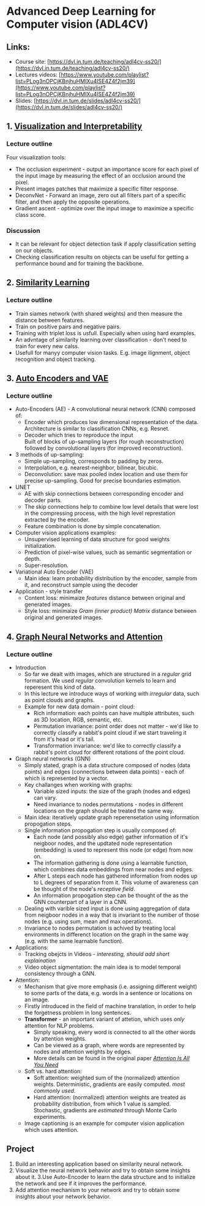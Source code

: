 # Advanced Deep Learning for Computer vision (ADL4CV)

## Links:
* Course site: [https://dvl.in.tum.de/teaching/adl4cv-ss20/](https://dvl.in.tum.de/teaching/adl4cv-ss20/)
* Lectures videos: [https://www.youtube.com/playlist?list=PLog3nOPCjKBnjhuHMIXu4ISE4Z4f2jm39](https://www.youtube.com/playlist?list=PLog3nOPCjKBnjhuHMIXu4ISE4Z4f2jm39)
* Slides: [https://dvl.in.tum.de/slides/adl4cv-ss20/](https://dvl.in.tum.de/slides/adl4cv-ss20/)

## 1. [Visualization and Interpretability](https://www.youtube.com/watch?v=4M-kuW2huqU&list=PLog3nOPCjKBnjhuHMIXu4ISE4Z4f2jm39&index=2)
### Lecture outline
Four visualization tools:
* The occlusion experiment - output an importance score for each pixel of the input image by measuring the effect of an occlusion around the pixel.
* Present images patches that maximize a specific filter response.
* DeconvNet - Forward an image, zero out all filters part of a specific filter, and then apply the opposite operations.
* Gradient ascent - optimize over the input image to maximize a specific class score.

### Discussion
* It can be relevant for object detection task if apply classification setting on our objects.
* Checking classification results on objects can be useful for getting a performance bound and for training the backbone.

## 2. [Similarity Learning](https://www.youtube.com/watch?v=6e65XfwmIWE&list=PLog3nOPCjKBnjhuHMIXu4ISE4Z4f2jm39&index=3)
### Lecture outline
* Train siames network (with shared weights) and then measure the distance between features.
* Train on positive pairs and negative pairs.
* Training with triplet loss is usfull. Especially when using hard examples.
* An advntage of similarity learning over classification - don't need to train for every new calss.
* Usefull for manyy computer vision tasks. E.g. image ilignment, object recognition and object tracking.

## 3. [Auto Encoders and VAE](https://www.youtube.com/watch?v=kdVSCtgHGF8&list=PLog3nOPCjKBnjhuHMIXu4ISE4Z4f2jm39&index=4)
### Lecture outline
* Auto-Encoders (AE) - A convolutional neural network (CNN) composed of: 
  * Encoder which produces low dimensional representation of the data.  
    Architecture is similar to classification CNNs, e.g. Resnet.
  * Decoder which tries to reproduce the input  
    Built of blocks of up-sampling layers (for rough reconstruction) followed by convolutional layers (for improved reconstruction).
* 3 methods of up-sampling:
  * Simple up-sampling, corresponds to padding by zeros.
  * Interpolation, e.g. nearest-neighbor, bilinear, bicubic.
  * Deconvolution: save max pooled index location and use them for precise up-sampling. Good for precise boundaries estimation.
* UNET
  * AE with skip connections between corresponding encoder and decoder parts.
  * The skip connections help to combine low level details that were lost in the compressing process, with the high level represtation extracted by the encoder.
  * Feature combination is done by simple concatenation.
* Computer vision applications examples:
  * Unsupervised learning of data structure for good weights initialization.
  * Prediction of pixel-wise values, such as semantic segmentation or depth.
  * Super-resolution.
* Variational Auto Encoder (VAE)
  * Main idea: learn probability distribution by the encoder, sample from it, and reconstruct sample using the decoder
* Application - style transfer
  * Content loss: minimaize *features* distance between original and generated images.
  * Style loss: minimaize *Gram (inner product) Matrix* distance between original and generated images.

## 4. [Graph Neural Networks and Attention](https://www.youtube.com/watch?v=FbkE7FsHDkc&list=PLog3nOPCjKBnjhuHMIXu4ISE4Z4f2jm39&index=5)
### Lecture outline
* Introduction
  * So far we dealt with images, which are structured in a *regular* grid formation. We used *regular* convolution kernels to learn and reperesent this kind of data.
  * In this lecture we introduce ways of working with *irregular* data, such as point clouds and graphs.
  * Example for new data domain - point cloud:
    * Rich information: each points can have multiple attributes, such as 3D location, RGB, semantic, etc.
    * Permutation invariance: point order does not matter - we'd like to correctly classify a rabbit's point cloud if we start traveling it from it's head or it's tail.
    * Transformation invariance: we'd like to correctly classify a rabbit's point cloud for different rotations of the point cloud.
* Graph neural networks (GNN)
  * Simply stated, graph is a data structure composed of nodes (data points) and edges (connections between data points) - each of which is represented by a vector.
  * Key challanges when working with graphs:
    * Variable sized inputs: the size of the graph (nodes and edges) can vary.
    * Need invariance to nodes permutations - nodes in different locations on the graph should be treated the same way.
  * Main idea: iteratively update graph reperensetation using information propogation steps.  
  * Single information propogation step is usually composed of:
    * Each node (and possibly also edge) gather information of it's neigboor nodes, and the updtated node representation (embedding) is used to represent this node (or edge) from now on.
    * The information gathering is done using a learnable function, which combines data embeddings from near nodes and edges.
    * After L steps each node has gathered information from nodes up to L degrees of separation from it. This volume of awareness can be thought of the node's *receptive field*.
    * An information propogation step can be thought of the as the GNN counterpart of a layer in a CNN.
  * Dealing with varible sized input is done using aggregation of data from neigboor nodes in a way that is invariant to the number of those nodes (e.g. using sum, mean and max operations).
  * Invariance to nodes permutation is achived by treating local environments in differenct location on the graph in the same way (e.g. with the same learnable function).
* Applications:
  * Tracking obejcts in Videos - *interesting, should add short explaination*
  * Video object sigmentation: the main idea is to model temporal consistency through a GNN.    
* Attention:
  * Mechanism that give more emphasis (i.e. assigning different weight) to some parts of the data, e.g. words in a sentence or locations on an image.
  * Firstly introduced in the field of machine translation, in order to help the forgetness problem in long sentences.
  * **Transformer** - an important variant of attetion, which uses *only* attention for NLP problems.
    * Simply speaking, every word is connected to all the other words by attention weights.
    * Can be viewed as a graph, where words are represented by nodes and attention weights by edges.
    * More details can be found in the original paper *[Attention Is All You Need](https://arxiv.org/pdf/1706.03762.pdf)*
  * Soft vs. hard attention:
    * Soft attention: weighted sum of the (normalized) attention weights. Deterministic, gradients are easily computed. *most commonly used*.
    * Hard attention: (normalized) attention weights are treated as probability distribution, from which 1 value is sampled. Stochastic, gradients are *estimated* through Monte Carlo experiments.
  * Image captioning is an example for computer vision application which uses attention.

## Project
1. Build an interesting application based on similarity neural network.
2. Visualize the neural network behavior and try to obtain some insights about it.
3.Use Auto-Encoder to learn the data structure and to initialize the network and see if it improves the performance.
4. Add attention mechanism to your network and try to obtain some insights about your network behavior. 

